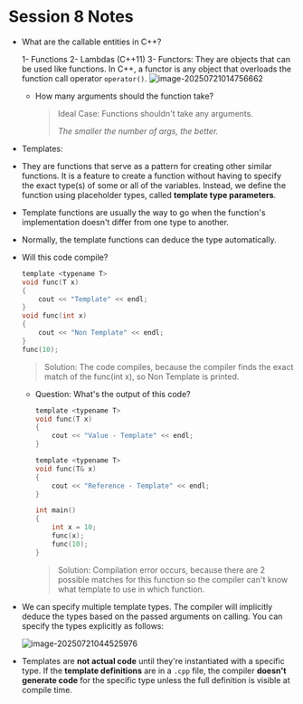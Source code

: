 # Session 8 Notes

- What are the callable entities in C++?

  1- Functions
  2- Lambdas (C++11)
  3- Functors: They are objects that can be used like functions. In C++, a functor is any object that overloads the function call operator `operator()`.
  ![image-20250721014756662](C:\Users\hp\AppData\Roaming\Typora\typora-user-images\image-20250721014756662.png)

  - How many arguments should the function take?

    > Ideal Case: Functions shouldn't take any arguments. 
    >
    > *The smaller the number of args, the better.*

-  Templates:

  - They are functions that serve as a pattern for creating other similar functions. It is a feature to create a function without having to specify the exact type(s) of some or all of the variables. Instead, we define the function using placeholder types, called **template type parameters**.

  - Template functions are usually the way to go when the function's implementation doesn't differ from one type to another.

  - Normally, the template functions can deduce the type automatically.

  - Will this code compile?

    ```c
    template <typename T>
    void func(T x)
    {
    	cout << "Template" << endl;
    }
    void func(int x)
    {
    	cout << "Non Template" << endl;
    }
    func(10);
    ```

    > Solution: The code compiles, because the compiler finds the exact match of the func(int x), so Non Template is printed.

    - Question: What's the output of this code?

      ```c
      template <typename T>
      void func(T x)
      {
          cout << "Value - Template" << endl;
      }
      
      template <typename T>
      void func(T& x)
      {
          cout << "Reference - Template" << endl;
      }
      
      int main()
      {
          int x = 10;
          func(x);
          func(10);
      }
      ```

      > Solution: Compilation error occurs, because there are 2 possible matches for this function so the compiler can't know what template to use in which function. 

  - We can specify multiple template types. The compiler will implicitly deduce the types based on the passed arguments on calling. You can specify the types explicitly as follows:

    ![image-20250721044525976](C:\Users\hp\AppData\Roaming\Typora\typora-user-images\image-20250721044525976.png)

  - Templates are **not actual code** until they're instantiated with a specific type. If the **template definitions** are in a `.cpp` file, the compiler **doesn't generate code** for the specific type unless the full definition is visible at compile time.